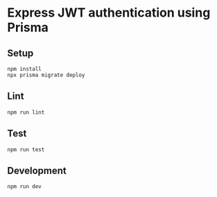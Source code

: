 # Express JWT authentication using Prisma

## Setup

```
npm install
npx prisma migrate deploy
```

## Lint

```
npm run lint
```

## Test

```
npm run test
```

## Development

```
npm run dev
```
